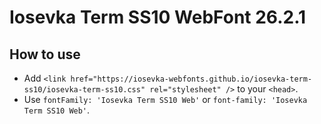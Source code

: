 # Iosevka Term SS10 WebFont 26.2.1

## How to use

- Add `<link href="https://iosevka-webfonts.github.io/iosevka-term-ss10/iosevka-term-ss10.css" rel="stylesheet" />` to your `<head>`.
- Use `fontFamily: 'Iosevka Term SS10 Web'` or `font-family: 'Iosevka Term SS10 Web'`.

